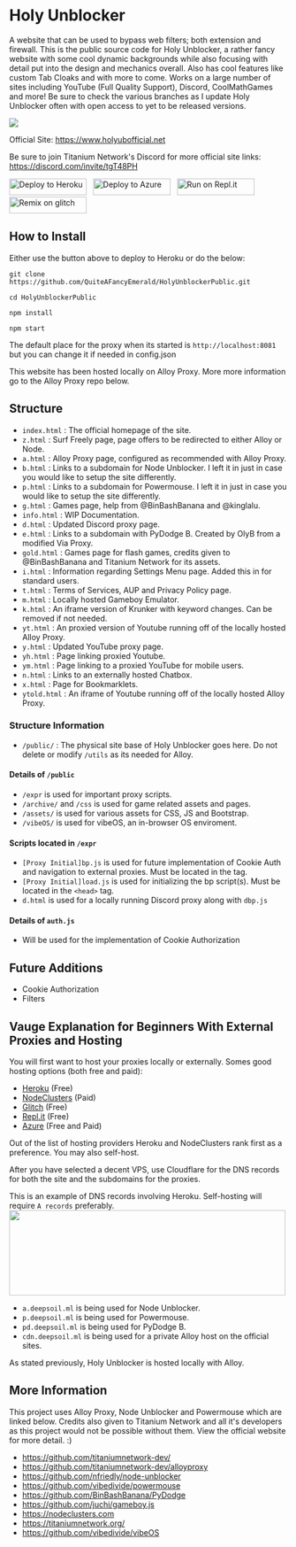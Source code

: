 # Holy Unblocker
A website that can be used to bypass web filters; both extension and firewall. This is the public source code for Holy Unblocker, a rather fancy website with some cool dynamic backgrounds while also focusing with detail put into the design and mechanics overall. Also has cool features like custom Tab Cloaks and with more to come. Works on a large number of sites including YouTube (Full Quality Support), Discord, CoolMathGames and more! Be sure to check the various branches as I update Holy Unblocker often with open access to yet to be released versions.

<img src="https://raw.githubusercontent.com/QuiteAFancyEmerald/HolyUnblockerPublic/master/public/assets/img/holyubpreviewupdated.png"></img>

Official Site: https://www.holyubofficial.net

Be sure to join Titanium Network's Discord for more official site links: https://discord.com/invite/tgT48PH

<a href="https://heroku.com/deploy?template=https://github.com/QuiteAFancyEmerald/HolyUnblockerPublic" title="Deploy to Heroku"><img alt="Deploy to Heroku" src="https://raw.githubusercontent.com/QuiteAFancyEmerald/HolyUnblockerPublic/master/public/assets/img/heroku.svg?raw" width="140" height="30"><img></a>
&nbsp;
<a href="https://azuredeploy.net/" title="Deploy to Azure"><img alt="Deploy to Azure" src="https://raw.githubusercontent.com/QuiteAFancyEmerald/HolyUnblockerPublic/master/public/assets/img/azure.svg?raw" width="140" height="30"><img></a>
&nbsp;
<a href="https://repl.it/github/QuiteAFancyEmerald/HolyUnblockerPublic" title="Run on Repl.it"><img alt="Run on Repl.it" src="https://raw.githubusercontent.com/QuiteAFancyEmerald/HolyUnblockerPublic/master/public/assets/img/replit.svg?raw" width="140" height="30"><img></a>
&nbsp;
<a href="https://glitch.com/edit/#!/import/github/QuiteAFancyEmerald/HolyUnblockerPublic" title="Remix on Glitch"><img alt="Remix on glitch" src="https://raw.githubusercontent.com/QuiteAFancyEmerald/HolyUnblockerPublic/master/public/assets/img/glitch.svg?raw" width="140" height="30"><img></a>


## How to Install

Either use the button above to deploy to Heroku or do the below:

`git clone https://github.com/QuiteAFancyEmerald/HolyUnblockerPublic.git`

`cd HolyUnblockerPublic`

`npm install`

`npm start`

The default place for the proxy when its started is `http://localhost:8081` but you can change it if needed in config.json

This website has been hosted locally on Alloy Proxy. More more information go to the Alloy Proxy repo below.


## Structure
- `index.html` : The official homepage of the site.
- `z.html` : Surf Freely page, page offers to be redirected to either Alloy or Node.
- `a.html` : Alloy Proxy page, configured as recommended with Alloy Proxy.
- `b.html` : Links to a subdomain for Node Unblocker. I left it in just in case you would like to setup the site differently.
- `p.html` : Links to a subdomain for Powermouse. I left it in just in case you would like to setup the site differently.
- `g.html` : Games page, help from @BinBashBanana and @kinglalu.
- `info.html` : WIP Documentation.
- `d.html` : Updated Discord proxy page.
- `e.html` : Links to a subdomain with PyDodge B. Created by OlyB from a modified Via Proxy.
- `gold.html` : Games page for flash games, credits given to @BinBashBanana and Titanium Network for its assets.
- `i.html` : Information regarding Settings Menu page. Added this in for standard users.
- `t.html` : Terms of Services, AUP and Privacy Policy page.
- `m.html` : Locally hosted Gameboy Emulator.
- `k.html` : An iframe version of Krunker with keyword changes. Can be removed if not needed.
- `yt.html` : An proxied version of Youtube running off of the locally hosted Alloy Proxy.
- `y.html` : Updated YouTube proxy page.
- `yh.html` : Page linking proxied Youtube.
- `ym.html` : Page linking to a proxied YouTube for mobile users.
- `n.html` : Links to an externally hosted Chatbox.
- `x.html` : Page for Bookmarklets.
- `ytold.html` : An iframe of Youtube running off of the locally hosted Alloy Proxy.
### Structure Information
- `/public/` : The physical site base of Holy Unblocker goes here. Do not delete or modify `/utils` as its needed for Alloy.

#### Details of `/public`
- `/expr` is used for important proxy scripts.
- `/archive/` and `/css` is used for game related assets and pages.
-  `/assets/` is used for various assets for CSS, JS and Bootstrap.
- `/vibeOS/` is used for vibeOS, an in-browser OS enviroment.

#### Scripts located in `/expr`
- `[Proxy Initial]bp.js` is used for future implementation of Cookie Auth and navigation to external proxies. Must be located in the <body> tag.
- `[Proxy Initial]load.js` is used for initializing the bp script(s). Must be located in the `<head>` tag.
- `d.html` is used for a locally running Discord proxy along with `dbp.js`

#### Details of `auth.js`
- Will be used for the implementation of Cookie Authorization

## Future Additions
- Cookie Authorization
- Filters

## Vauge Explanation for Beginners With External Proxies and Hosting
You will first want to host your proxies locally or externally. 
Somes good hosting options (both free and paid):
- <a href="https://heroku.com">Heroku</a> (Free)
- <a href="https://nodeclusters.com">NodeClusters</a> (Paid)
- <a href="https://glitch.com">Glitch</a> (Free)
- <a href="https://repl.it">Repl.it</a> (Free)
- <a href="https://azure.microsoft.com/en-us/">Azure</a> (Free and Paid)

Out of the list of hosting providers Heroku and NodeClusters rank first as a preference. You may also self-host. 

After you have selected a decent VPS, use Cloudflare for the DNS records for both the site and the subdomains for the proxies.

This is an example of DNS records involving Heroku. Self-hosting will require `A records` preferably.
<img src="https://cdn.discordapp.com/attachments/725506757291671663/756659513179766844/unknown.png" width="500" height="154"></img>

- `a.deepsoil.ml` is being used for Node Unblocker.
- `p.deepsoil.ml` is being used for Powermouse.
- `pd.deepsoil.ml` is being used for PyDodge B.
- `cdn.deepsoil.ml` is being used for a private Alloy host on the official sites.

As stated previously, Holy Unblocker is hosted locally with Alloy.
## More Information
This project uses Alloy Proxy, Node Unblocker and Powermouse which are linked below. Credits also given to Titanium Network and all it's developers as this project would not be possible without them. View the official website for more detail. :)

- https://github.com/titaniumnetwork-dev/
- https://github.com/titaniumnetwork-dev/alloyproxy
- https://github.com/nfriedly/node-unblocker
- https://github.com/vibedivide/powermouse
- https://github.com/BinBashBanana/PyDodge
- https://github.com/juchi/gameboy.js
- https://nodeclusters.com
- https://titaniumnetwork.org/
- https://github.com/vibedivide/vibeOS
